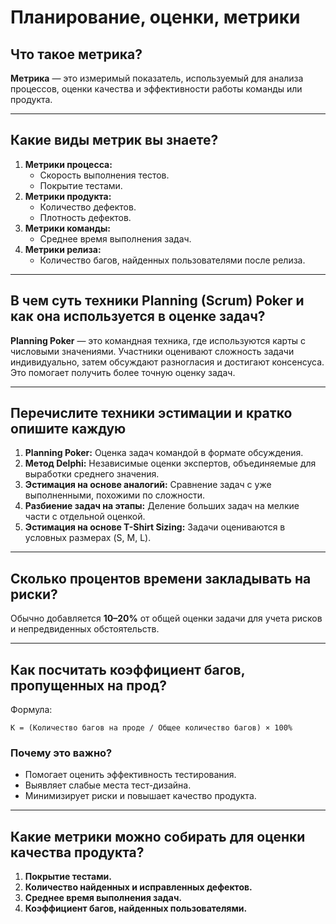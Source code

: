 # Планирование, оценки, метрики

## Что такое метрика?
**Метрика** — это измеримый показатель, используемый для анализа процессов, оценки качества и эффективности работы команды или продукта.

---

## Какие виды метрик вы знаете?
1. **Метрики процесса:**
   - Скорость выполнения тестов.
   - Покрытие тестами.
2. **Метрики продукта:**
   - Количество дефектов.
   - Плотность дефектов.
3. **Метрики команды:**
   - Среднее время выполнения задач.
4. **Метрики релиза:**
   - Количество багов, найденных пользователями после релиза.

---

## В чем суть техники Planning (Scrum) Poker и как она используется в оценке задач?
**Planning Poker** — это командная техника, где используются карты с числовыми значениями. Участники оценивают сложность задачи индивидуально, затем обсуждают разногласия и достигают консенсуса. Это помогает получить более точную оценку задач.

---

## Перечислите техники эстимации и кратко опишите каждую
1. **Planning Poker:** Оценка задач командой в формате обсуждения.
2. **Метод Delphi:** Независимые оценки экспертов, объединяемые для выработки среднего значения.
3. **Эстимация на основе аналогий:** Сравнение задач с уже выполненными, похожими по сложности.
4. **Разбиение задач на этапы:** Деление больших задач на мелкие части с отдельной оценкой.
5. **Эстимация на основе T-Shirt Sizing:** Задачи оцениваются в условных размерах (S, M, L).

---

## Сколько процентов времени закладывать на риски?
Обычно добавляется **10–20%** от общей оценки задачи для учета рисков и непредвиденных обстоятельств.

---

## Как посчитать коэффициент багов, пропущенных на прод?
Формула:
```
K = (Количество багов на проде / Общее количество багов) × 100%
```


### Почему это важно?
- Помогает оценить эффективность тестирования.
- Выявляет слабые места тест-дизайна.
- Минимизирует риски и повышает качество продукта.

---

## Какие метрики можно собирать для оценки качества продукта?
1. **Покрытие тестами.**
2. **Количество найденных и исправленных дефектов.**
3. **Среднее время выполнения задач.**
4. **Коэффициент багов, найденных пользователями.**